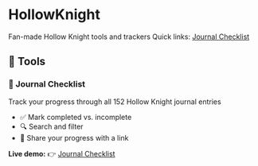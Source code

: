 # HollowKnight
Fan-made Hollow Knight tools and trackers
Quick links:
[Journal Checklist](https://relishablez.github.io/HollowKnight/JournalChecklist/)

## 🔧 Tools

### 📓 Journal Checklist  
Track your progress through all 152 Hollow Knight journal entries
- ✅ Mark completed vs. incomplete
- 🔍 Search and filter
- 🔗 Share your progress with a link

**Live demo:**
👉 [Journal Checklist](https://relishablez.github.io/HollowKnight/JournalChecklist/)
